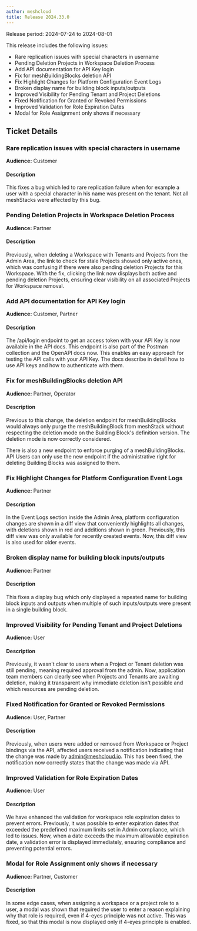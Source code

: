 ```yaml
---
author: meshcloud
title: Release 2024.33.0
---
```


Release period: 2024-07-24 to 2024-08-01

This release includes the following issues:
* Rare replication issues with special characters in username
* Pending Deletion Projects in Workspace Deletion Process
* Add API documentation for API Key login
* Fix for meshBuildingBlocks deletion API
* Fix Highlight Changes for Platform Configuration Event Logs
* Broken display name for building block inputs/outputs
* Improved Visibility for Pending Tenant and Project Deletions
* Fixed Notification for Granted or Revoked Permissions
* Improved Validation for Role Expiration Dates
* Modal for Role Assignment only shows if necessary
<!--truncate-->

## Ticket Details
### Rare replication issues with special characters in username
**Audience:** Customer


#### Description
This fixes a bug which led to rare replication failure when for example
a user with a special character in his name was present on the tenant.
Not all meshStacks were affected by this bug.

### Pending Deletion Projects in Workspace Deletion Process
**Audience:** Partner


#### Description
Previously, when deleting a Workspace with Tenants and Projects from the Admin Area, the link to check for stale Projects 
showed only active ones, which was confusing if there were also pending deletion Projects for this Workspace. With the fix, 
clicking the link now displays both active and pending deletion Projects, ensuring clear visibility on all associated Projects 
for Workspace removal.

### Add API documentation for API Key login
**Audience:** Customer, Partner


#### Description
The /api/login endpoint to get an access token with your API Key is now available in the API docs.
This endpoint is also part of the Postman collection and the OpenAPI docs now. This enables an easy
approach for testing the API calls with your API Key. The docs describe in detail how to use API keys
and how to authenticate with them.

### Fix for meshBuildingBlocks deletion API
**Audience:** Partner, Operator


#### Description
Previous to this change, the deletion endpoint for meshBuildingBlocks
would always only purge the meshBuildingBlock from meshStack without
respecting the deletion mode on the Building Block's definition version.
The deletion mode is now correctly considered.

There is also a new endpoint to enforce purging of a meshBuildingBlocks.
API Users can only use the new endpoint if the administrative right for
deleting Building Blocks was assigned to them.

### Fix Highlight Changes for Platform Configuration Event Logs
**Audience:** Partner


#### Description
In the Event Logs section inside the Admin Area, platform configuration
changes are shown in a diff view that conveniently highlights all changes,
with deletions shown in red and additions shown in green. Previously, this
diff view was only available for recently created events. Now, this diff view
is also used for older events.

### Broken display name for building block inputs/outputs
**Audience:** Partner


#### Description
This fixes a display bug which only displayed a repeated name for building block
inputs and outputs when multiple of such inputs/outputs were present in a single
building block.

### Improved Visibility for Pending Tenant and Project Deletions
**Audience:** User


#### Description
Previously, it wasn't clear to users when a Project or Tenant deletion was still 
pending, meaning required approval from the admin. Now, application team members 
can clearly see when Projects and Tenants are awaiting deletion, making it 
transparent why immediate deletion isn't possible and which resources are pending 
deletion.

### Fixed Notification for Granted or Revoked Permissions
**Audience:** User, Partner


#### Description
Previously, when users were added or removed from Workspace or Project
bindings via the API, affected users received a notification indicating that
the change was made by admin@meshcloud.io. This has been fixed, the
notification now correctly states that the change was made via API.

### Improved Validation for Role Expiration Dates
**Audience:** User


#### Description
We have enhanced the validation for workspace role expiration dates to prevent errors. Previously, it was possible to enter 
expiration dates that exceeded the predefined maximum limits set in Admin compliance, which led to issues. Now, when a date 
exceeds the maximum allowable expiration date, a validation error is displayed immediately, ensuring compliance and preventing 
potential errors.

### Modal for Role Assignment only shows if necessary
**Audience:** Partner, Customer


#### Description
In some edge cases, when assigning a workspace or a project role to a user, a
modal was shown that required the user to enter a reason explaining why that
role is required, even if 4-eyes principle was not active. This was fixed, so
that this modal is now displayed only if 4-eyes principle is enabled.

